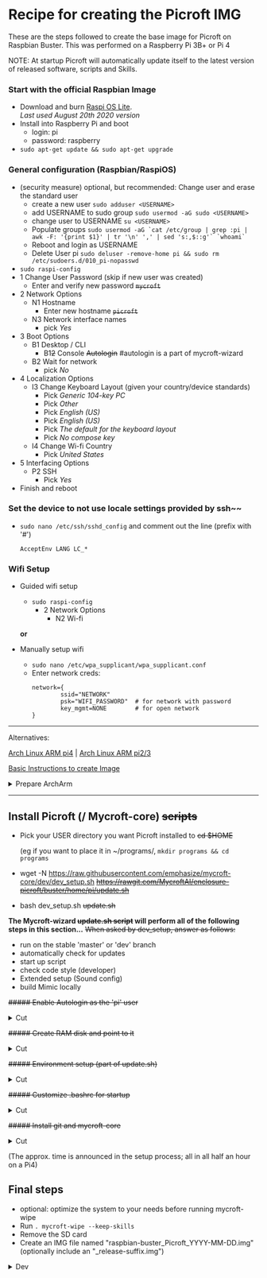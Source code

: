 # Recipe for creating the Picroft IMG

These are the steps followed to create the base image for Picroft on Raspbian Buster.  This was performed on a Raspberry Pi 3B+ or Pi 4

NOTE: At startup Picroft will automatically update itself to the latest version of released software, scripts and Skills.


### Start with the official Raspbian Image
* Download and burn [Raspi OS Lite](https://downloads.raspberrypi.org/raspios_lite_armhf/images/raspios_lite_armhf-2020-08-24/2020-08-20-raspios-buster-armhf-lite.zip).
  <br>_Last used August 20th 2020 version_
* Install into Raspberry Pi and boot
  - login: pi
  - password: raspberry
* ```sudo apt-get update && sudo apt-get upgrade```

### General configuration (Raspbian/RaspiOS)
  - (security measure) optional, but recommended: Change user and erase the standard user
      - create a new user ```sudo adduser <USERNAME>```
      - add USERNAME to sudo group ```sudo usermod -aG sudo <USERNAME>```
      - change user to USERNAME ```su <USERNAME>```
      - Populate groups ```sudo usermod -aG `cat /etc/group | grep :pi | awk -F: '{print $1}' | tr '\n' ',' | sed 's:,$::g'` `whoami` ```
      - Reboot and login as USERNAME
      - Delete User pi ```sudo deluser -remove-home pi && sudo rm /etc/sudoers.d/010_pi-nopasswd```
  - ```sudo raspi-config```
  - 1 Change User Password (skip if new user was created)
      - Enter and verify new password ~~```mycroft```~~
  - 2 Network Options
      - N1 Hostname
        - Enter new hostname ~~```picroft```~~
      - N3 Network interface names
        - pick *Yes*
  - 3 Boot Options
      - B1 Desktop / CLI
        - B1~~2~~ Console ~~Autologin~~ #autologin is a part of mycroft-wizard
      - B2 Wait for network
        - pick *No*
  - 4 Localization Options
      - I3 Change Keyboard Layout (given your country/device standards)
          - Pick *Generic 104-key PC*
          - Pick *Other*
          - Pick *English (US)*
          - Pick *English (US)*
          - Pick *The default for the keyboard layout*
          - Pick *No compose key*
      - I4 Change Wi-fi Country
          - Pick *United States*
  - 5 Interfacing Options
      - P2 SSH
          - Pick *Yes*
  - Finish and reboot

### Set the device to not use locale settings provided by ssh~~
* ```sudo nano /etc/ssh/sshd_config``` and comment out the line (prefix with '#')
  ```
  AcceptEnv LANG LC_*
  ```

### Wifi Setup

* Guided wifi setup
  * ```sudo raspi-config```
    - 2 Network Options
      - N2 Wi-fi

  __or__
* Manually setup wifi
  * ```sudo nano /etc/wpa_supplicant/wpa_supplicant.conf```
  * Enter network creds:
    ```
    network={
            ssid="NETWORK"
            psk="WIFI_PASSWORD"  # for network with password
            key_mgmt=NONE        # for open network
    }
    ```
    
--------------------------

Alternatives:

[Arch Linux ARM pi4](http://os.archlinuxarm.org/os/ArchLinuxARM-rpi-4-latest.tar.gz) | [Arch Linux ARM pi2/3](http://os.archlinuxarm.org/os/ArchLinuxARM-rpi-2-latest.tar.gz)

[Basic Instructions to create Image](https://archlinuxarm.org/platforms/armv8/broadcom/raspberry-pi-4)
<details>
  <summary>Prepare ArchArm</summary>
  
  * change to root: ```su```
  * disable audit: ```sed -i 's/$/ snd-bcm2835.enable_compat_alsa=1 audit=0/' /boot/cmdline.txt```
  * Add Rpi-Audio to bootloader ```printf "dtparam=audio=on\n" | sudo tee -a /boot/config.txt```
  * if needed:
      * Add GPIO/I2C to bootloader ```printf "device_tree_param=spi=on\ndtparam=i2c_arm=on\n" | sudo tee -a /boot/config.txt```
      * Further I2C: ```printf "i2c-dev\ni2c-bcm2708\n" | sudo tee -a /etc/modules-load.d/raspberrypi.conf```
  * Update and install prerequisites: ```pacman -Syu --noconfirm sudo wget```
  * Change root password: ```passwd root```
  * Create some groups: ```echo dialout plugdev spi i2c gpio pulse pulse-access | xargs -n 1 groupadd -r```
  * (optional) Create new user (and erase the standard user later)
      * Create user and add them to groups: ```useradd --create-home -g <GROUP> -G wheel,dialout,plugdev,spi,i2c,gpio,pulse,pulse-access,adm,audio,video,input <USERNAME>``` ; "users" is a valid choice as primary group
      
      &#x1F538; Whether or not a new user is created your user should be added to this groups 
  * set password ```passwd <USERNAME>```
  * grant sudo rights to everyone in wheel group (or otherwise appropriate management): ```EDITOR=nano visudo``` -> uncomment ```# %wheel ALL=(ALL) ALL```
  * Set locale
      * ```nano /etc/locale.gen``` -> uncomment your locale
      * ```locale-gen```
      * ```nano /etc/locale.conf``` -> replace with locale just created
  * Configure keyboard
      * get standard from ```localectl list-keymaps```
      * ```localectl set-keymap --no-convert <standard>```
  * Set hostname ```hostnamectl set-hostname <HOSTNAME>```
  * Reboot and login as <USERNAME>
  * (if new user was created): ```sudo userdel -r alarm```
  
  Totally optional, but gives you more granular control 
  * Install pyenv:
      * install dependencies: ```pacman -S --needed base-devel openssl zlib bzip2 readline sqlite curl llvm ncurses xz tk libffi python-pyopenssl git pyenv```
      * edit .bashrc ```printf '\n## pyenv configs\nexport PYENV_ROOT="$HOME/.pyenv"\nexport PATH="$PYENV_ROOT/bin:$PATH"\n\nif command -v pyenv 1>/dev/null 2>&1; then\n    eval "$(pyenv init -)"\nfi' >> ~/.bashrc```
      * retrigger bash: ```exec bash```
      * Install localized Python 3.7: ```pyenv install -v 3.7.9``` (3.7 is devs choice -Raspbian baseline- yet i've seen tests with 3.9, so change this as Mycroft progresses)
      * set Py 3.7.9 globally: ```pyenv global 3.7.9``` (You might want to set this directory specific -pyenv local- later on)
      * check: ```pyenv versions```
      
      At this point you're best adviced to make an image if things go sideways 
</details>

---------------------------------------------------

## Install Picroft (/ Mycroft-core) ~~scripts~~
* Pick your USER directory you want Picroft installed to ~~cd $HOME~~

  (eg if you want to place it in ~/programs/, ```mkdir programs && cd programs```
* wget -N https://raw.githubusercontent.com/emphasize/mycroft-core/dev/dev_setup.sh ~~https://rawgit.com/MycroftAI/enclosure-picroft/buster/home/pi/update.sh~~
* bash dev_setup.sh ~~update.sh~~

**The Mycroft-wizard ~~update.sh script~~ will perform all of the following steps in this section...**
~~When asked by dev_setup, answer as follows:~~
- run on the stable 'master' or 'dev' branch
- automatically check for updates
- start up script
- check code style (developer)
- Extended setup (Sound config)
- build Mimic locally

~~##### Enable Autologin as the 'pi' user~~
<details>
  <summary>Cut</summary>
* ```sudo nano /etc/systemd/system/getty@tty1.service.d/autologin.conf``` and enter:
   ```
   [Service]
   ExecStart=
   ExecStart=-/sbin/agetty --autologin pi --noclear %I     38400 linux
   ```
   
* ```sudo systemctl enable getty@tty1.service```
</details>

~~##### Create RAM disk and point to it~~
<details>
  <summary>Cut</summary>
  - ```sudo nano /etc/fstab``` and add the line:
    ```
    tmpfs /ramdisk tmpfs rw,nodev,nosuid,size=20M 0 0
    ```
</details>

~~##### Environment setup (part of update.sh)~~

<details>
  <summary>Cut</summary>
* ```sudo mkdir /etc/mycroft```
* ```sudo nano /etc/mycroft/mycroft.conf```
* mkdir ~/bin
</details>

~~##### Customize .bashrc for startup~~
<details>
  <summary>Cut</summary>
* ```nano ~/.bashrc```
   uncomment *#alias ll='ls -l'* near the bottom of the file
   at the bottom add:
   ```
   #####################################
   # This initializes Mycroft
   #####################################
   source ~/auto_run.sh
   ```
</details>

~~##### Install git and mycroft-core~~

<details>
  <summary>Cut</summary>
* ```sudo apt-get install git```
* ```git clone https://github.com/MycroftAI/mycroft-core.git```
* ```cd mycroft-core```
* ```git checkout master```
* ```bash dev_setup.sh```
 </details>

(The approx. time is announced in the setup process; all in all half an hour on a Pi4)

## Final steps
* optional: optimize the system to your needs before running mycroft-wipe
* Run ```. mycroft-wipe --keep-skills```
* Remove the SD card
* Create an IMG file named "raspbian-buster_Picroft_YYYY-MM-DD.img" (optionally include an "_release-suffix.img")

<details>
  <summary>Dev</summary>
* Compress the IMG using pishrink.sh
* Upload and adjust redirect link from https://mycroft.ai/to/picroft-image or https://mycroft.ai/to/picroft-unstable
</details>
